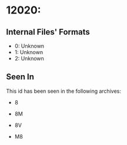# 12020: 

## Internal Files' Formats
- 0: Unknown
- 1: Unknown
- 2: Unknown

## Seen In

This id has been seen in the following archives:  

- 8  

- 8M  

- 8V  

- M8  

